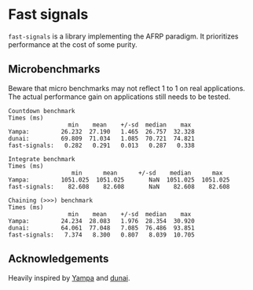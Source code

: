 # Fast signals

`fast-signals` is a library implementing the AFRP paradigm.
It prioritizes performance at the cost of some purity.

## Microbenchmarks

Beware that micro benchmarks may not reflect 1 to 1 on real applications. The actual performance gain on applications still needs to be tested.

```
Countdown benchmark
Times (ms)
                 min    mean    +/-sd  median    max 
Yampa:         26.232  27.190   1.465  26.757  32.328
dunai:         69.809  71.034   1.085  70.721  74.821
fast-signals:   0.282   0.291   0.013   0.287   0.338

Integrate benchmark
Times (ms)
                  min      mean      +/-sd    median      max  
Yampa:         1051.025  1051.025       NaN  1051.025  1051.025
fast-signals:    82.608    82.608       NaN    82.608    82.608

Chaining (>>>) benchmark
Times (ms)
                 min    mean    +/-sd  median    max 
Yampa:         24.234  28.083   1.976  28.354  30.920
dunai:         64.061  77.048   7.085  76.486  93.851
fast-signals:   7.374   8.300   0.807   8.039  10.705
```

## Acknowledgements

Heavily inspired by [Yampa](https://github.com/ivanperez-keera/Yampa) and [dunai](https://github.com/ivanperez-keera/dunai).
